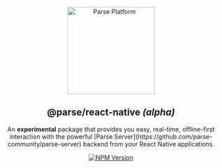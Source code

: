 <p align="center">
  <a href="https://parseplatform.org">
    <img alt="Parse Platform" src="https://user-images.githubusercontent.com/8621344/99892392-6f32dc80-2c42-11eb-8c32-db0fa4a66a81.png" width="200" />
  </a>
</p>

<h2 align="center">@parse/react-native <i>(alpha)</i></h2>

<p align="center">
  An <b>experimental</b> package that provides you easy, real-time, offline-first interaction with the powerful [Parse Server](https://github.com/parse-community/parse-server) backend from your React Native applications.
</p>

<p align="center">
  <a href="https://www.npmjs.com/package/@parse/react-native">
    <img alt="NPM Version" src="https://badge.fury.io/js/%40parse%2Freact-native.svg" />
  </a>
</p>
